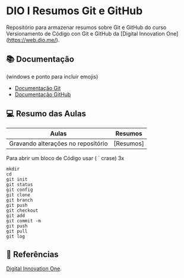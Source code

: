 # DIO I Resumos Git e GitHub

Repositório para armazenar resumos sobre Git e GitHub
do curso Versionamento de Código con Git e GitHub da
[Digital Innovation One] (https://web.dio.me/).

## 📚 Documentação
(windows e ponto para incluir emojis)

- [Documentação Git](https://git-scm.con/doc)
- [Documentação GitHub](https://docs.github.com/)

## 💻 Resumo das Aulas

| Aulas | Resumos |
|-------|---------| 
| Gravando alterações no repositório | [Resumos]

Para abrir um  bloco de Código usar ( ` crase) 3x
```
mkdir
cd
git init 
git status
git config
git clone
git branch
git push
git checkout
git add
git commit -m
git push
git pull
git log
``` 
## 🔎 Referências 
[Digital Innovation One](https://web.dio.me/).